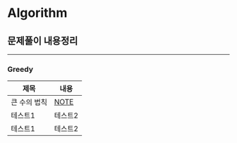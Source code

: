 # Algorithm
## 문제풀이 내용정리
---
### Greedy
|제목|내용|
|------|---|
|큰 수의 법칙|[NOTE](https://orangevinyl.github.io/categories1/Python_Greedy_%ED%81%B0%EC%88%98%EA%B5%AC%ED%95%98%EA%B8%B0/)|
|테스트1|테스트2|
|테스트1|테스트2|
